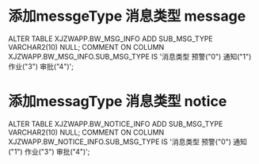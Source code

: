 # 添加messgeType 消息类型 message
ALTER TABLE XJZWAPP.BW_MSG_INFO ADD SUB_MSG_TYPE VARCHAR2(10) NULL;
COMMENT ON COLUMN XJZWAPP.BW_MSG_INFO.SUB_MSG_TYPE IS '消息类型 预警("0") 通知("1") 作业("3") 审批("4")';

# 添加messagType 消息类型 notice
ALTER TABLE XJZWAPP.BW_NOTICE_INFO ADD SUB_MSG_TYPE VARCHAR2(10) NULL;
COMMENT ON COLUMN XJZWAPP.BW_NOTICE_INFO.SUB_MSG_TYPE IS '消息类型 预警("0") 通知("1") 作业("3") 审批("4")';




